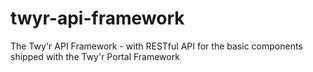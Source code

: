 # twyr-api-framework
The Twy'r API Framework - with RESTful API for the basic components shipped with the Twy'r Portal Framework
